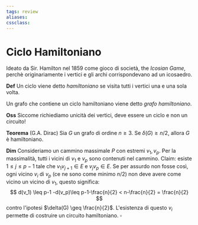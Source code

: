 ```yaml
---
tags: review
aliases:
cssclass:
---
```

 
# Ciclo Hamiltoniano

Ideato da Sir. Hamilton nel 1859 come gioco di società, the _Icosian Game_, perchè originariamente i vertici e gli archi corrispondevano ad un icosaedro. 

**Def** Un ciclo viene detto _hamiltoniano_ se visita tutti i vertici una e una sola volta.

Un grafo che contiene un ciclo hamiltoniano viene detto _grafo hamiltoniano_.

**Oss** Siccome richiediamo unicità dei vertici, deve essere un ciclo e non un circuito!

**Teorema** (G.A. Dirac) Sia $G$ un grafo di ordine $n \geq 3$. Se $\delta(G) \geq n/2$, allora $G$ è hamiltoniano.

**Dim** Consideriamo un cammino massimale $P$ con estremi $v_1,v_p$. Per la massimalità, tutti i vicini di $v_1$ e $v_p$ sono contenuti nel cammino. 
Claim: esiste $1 \leq j \leq p-1$ tale che $v_1 v_{j+1} \in E$ e $v_{j}v_p \in E$.
Se per assurdo non fosse così, ogni vicino $v_i$ di $v_p$ (ce ne sono come minimo $n/2$) non deve avere come vicino un vicino di $v_1$, questo significa:
$$
d(v_1) \leq p-1 -d(v_p)\leq p-1-\frac{n}{2} < n-\frac{n}{2} = \frac{n}{2} 
$$
contro l'ipotesi $\delta(G) \geq \frac{n}{2}$.
L'esistenza di questo $v_i$ permette di costruire un circuito hamiltoniano. $\square$
